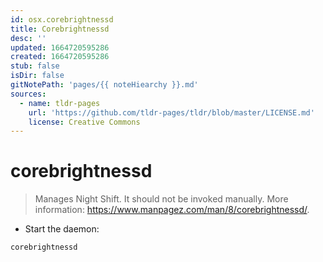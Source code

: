 ```yaml
---
id: osx.corebrightnessd
title: Corebrightnessd
desc: ''
updated: 1664720595286
created: 1664720595286
stub: false
isDir: false
gitNotePath: 'pages/{{ noteHiearchy }}.md'
sources:
  - name: tldr-pages
    url: 'https://github.com/tldr-pages/tldr/blob/master/LICENSE.md'
    license: Creative Commons
---
```

# corebrightnessd

> Manages Night Shift.
> It should not be invoked manually.
> More information: <https://www.manpagez.com/man/8/corebrightnessd/>.

- Start the daemon:

`corebrightnessd`


